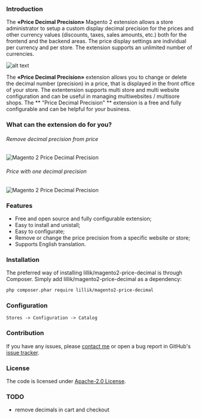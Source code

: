 
### Introduction
The **«Price Decimal Precision»** Magento 2 extension allows a store administrator to setup a custom display decimal precision for the prices and other currency values (discounts, taxes, sales amounts, etc.) both for the frontend and the backend areas.
The price display settings are individual per currency and per store.
The extension supports an unlimited number of currencies.

![alt text](http://res.cloudinary.com/dho2b9ukb/image/upload/v1506373635/general_config_mt9vi8.png "Magento 2 Price Decimal Precision")

The **«Price Decimal Precision»** extension allows you to change or delete the decimal number (precision) in a price, that is displayed in the front office of your store. The extentension supports multi store and multi website configuration and can be useful in managing multiwebsites / multisore shops. The ** "Price Decimal Precision" ** extension is a free and fully configurable and  can be helpful for your business.

### What can the extension do for you?
###### Remove decimal precision from price
![](http://res.cloudinary.com/dho2b9ukb/image/upload/v1506373660/scren1-1_xcpn8p.png "Magento 2 Price Decimal Precision")
###### Price with one decimal precision
![](http://res.cloudinary.com/dho2b9ukb/image/upload/v1506373661/scren2-1_ahawtd.png "Magento 2 Price Decimal Precision")

### Features
- Free and open source and fully configurable extension;
- Easy to install and unistall;
- Easy to configurate;
- Remove or change the price precision from a specific website or store;
- Supports English translation.

### Installation
The preferred way of installing lillik/magento2-price-decimal is through Composer. Simply add lillik/magento2-price-decimal as a dependency:

```bash
php composer.phar require lillik/magento2-price-decimal
```

### Configuration

```
Stores -> Configuration -> Catalog
```

### Contribution
If you have any issues, please [contact me](https://twitter.com/clipro) or open a bug report in GitHub's [issue tracker](https://github.com/lillik/magento2-price-decimal/issues).

### License
The code is licensed under [Apache-2.0 License](https://www.apache.org/licenses/LICENSE-2.0).

### TODO 
 - remove decimals in cart and checkout
